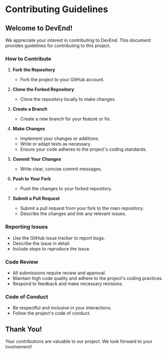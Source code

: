 # Contributing Guidelines

## Welcome to DevEnd!

We appreciate your interest in contributing to DevEnd. This document provides guidelines for contributing to this project.

### How to Contribute

1. **Fork the Repository**

   - Fork the project to your GitHub account.

2. **Clone the Forked Repository**

   - Clone the repository locally to make changes.

3. **Create a Branch**

   - Create a new branch for your feature or fix.

4. **Make Changes**

   - Implement your changes or additions.
   - Write or adapt tests as necessary.
   - Ensure your code adheres to the project's coding standards.

5. **Commit Your Changes**

   - Write clear, concise commit messages.

6. **Push to Your Fork**

   - Push the changes to your forked repository.

7. **Submit a Pull Request**
   - Submit a pull request from your fork to the main repository.
   - Describe the changes and link any relevant issues.

### Reporting Issues

- Use the GitHub issue tracker to report bugs.
- Describe the issue in detail.
- Include steps to reproduce the issue.

### Code Review

- All submissions require review and approval.
- Maintain high code quality and adhere to the project's coding practices.
- Respond to feedback and make necessary revisions.

### Code of Conduct

- Be respectful and inclusive in your interactions.
- Follow the project's code of conduct.

## Thank You!

Your contributions are valuable to our project. We look forward to your involvement!
